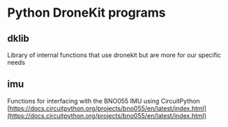 # Python DroneKit programs


## dklib
Library of internal functions that use dronekit but are 
more for our specific needs


## imu
Functions for interfacing with the BNO055 IMU using CircuitPython
[https://docs.circuitpython.org/projects/bno055/en/latest/index.html](https://docs.circuitpython.org/projects/bno055/en/latest/index.html)
